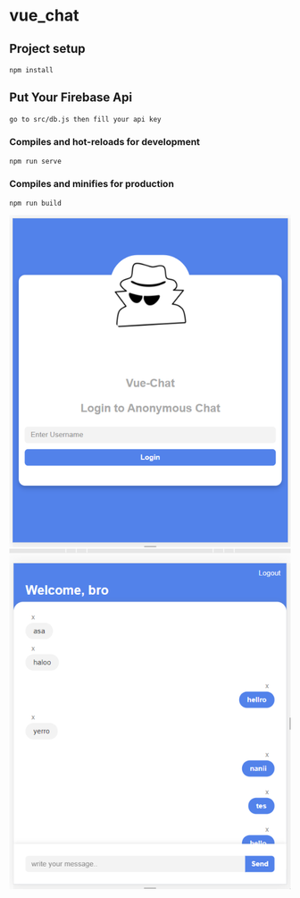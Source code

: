 # vue_chat

## Project setup
```
npm install
```
## Put Your Firebase Api
```
go to src/db.js then fill your api key
```
### Compiles and hot-reloads for development
```
npm run serve
```

### Compiles and minifies for production
```
npm run build
```

<img src="https://github.com/oryfikry/vue-chat/blob/master/src/images/ss1.png">
<img src="https://github.com/oryfikry/vue-chat/blob/master/src/images/ss2.png">
